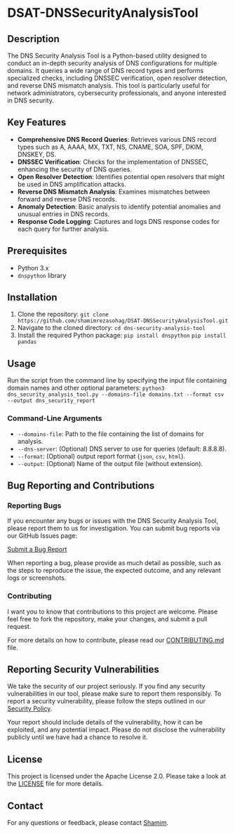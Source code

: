 # DSAT-DNSSecurityAnalysisTool

## Description
The DNS Security Analysis Tool is a Python-based utility designed to conduct an in-depth security analysis of DNS configurations for multiple domains. It queries a wide range of DNS record types and performs specialized checks, including DNSSEC verification, open resolver detection, and reverse DNS mismatch analysis. This tool is particularly useful for network administrators, cybersecurity professionals, and anyone interested in DNS security.

## Key Features
- **Comprehensive DNS Record Queries**: Retrieves various DNS record types such as A, AAAA, MX, TXT, NS, CNAME, SOA, SPF, DKIM, DNSKEY, DS.
- **DNSSEC Verification**: Checks for the implementation of DNSSEC, enhancing the security of DNS queries.
- **Open Resolver Detection**: Identifies potential open resolvers that might be used in DNS amplification attacks.
- **Reverse DNS Mismatch Analysis**: Examines mismatches between forward and reverse DNS records.
- **Anomaly Detection**: Basic analysis to identify potential anomalies and unusual entries in DNS records.
- **Response Code Logging**: Captures and logs DNS response codes for each query for further analysis.

## Prerequisites
- Python 3.x
- `dnspython` library

## Installation
1. Clone the repository:
```git clone https://github.com/shamimrezasohag/DSAT-DNSSecurityAnalysisTool.git```
2. Navigate to the cloned directory:
```cd dns-security-analysis-tool```
3. Install the required Python package:
```pip install dnspython```
```pip install pandas```

## Usage
Run the script from the command line by specifying the input file containing domain names and other optional parameters:
```python3 dns_security_analysis_tool.py --domains-file domains.txt --format csv --output dns_security_report```

### Command-Line Arguments
- `--domains-file`: Path to the file containing the list of domains for analysis.
- `--dns-server`: (Optional) DNS server to use for queries (default: 8.8.8.8).
- `--format`: (Optional) output report format (`json`, `csv`, `html`).
- `--output`: (Optional) Name of the output file (without extension).

## Bug Reporting and Contributions

### Reporting Bugs
If you encounter any bugs or issues with the DNS Security Analysis Tool, please report them to us for investigation. You can submit bug reports via our GitHub Issues page:

[Submit a Bug Report](https://github.com/shamimrezasohag/dns-security-analysis-tool/issues)

When reporting a bug, please provide as much detail as possible, such as the steps to reproduce the issue, the expected outcome, and any relevant logs or screenshots.

### Contributing
I want you to know that contributions to this project are welcome. Please feel free to fork the repository, make your changes, and submit a pull request.

For more details on how to contribute, please read our [CONTRIBUTING.md](CONTRIBUTING.md) file.

## Reporting Security Vulnerabilities

We take the security of our project seriously. If you find any security vulnerabilities in our tool, please make sure to report them responsibly. To report a security vulnerability, please follow the steps outlined in our [Security Policy](https://github.com/shamimrezasohag/dns-security-analysis-tool/SECURITY.md).

Your report should include details of the vulnerability, how it can be exploited, and any potential impact. Please do not disclose the vulnerability publicly until we have had a chance to resolve it.


## License
This project is licensed under the Apache License 2.0. Please take a look at the [LICENSE](LICENSE) file for more details.

## Contact
For any questions or feedback, please contact [Shamim](mailto:sohag.shamim@gmail.com).


